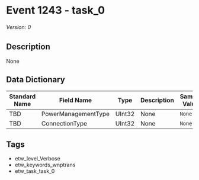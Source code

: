 # Event 1243 - task_0
###### Version: 0

## Description
None

## Data Dictionary
|Standard Name|Field Name|Type|Description|Sample Value|
|---|---|---|---|---|
|TBD|PowerManagementType|UInt32|None|`None`|
|TBD|ConnectionType|UInt32|None|`None`|

## Tags
* etw_level_Verbose
* etw_keywords_wnptrans
* etw_task_task_0